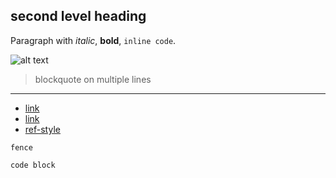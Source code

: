 ## second level heading

Paragraph with *italic*, **bold**, `inline code`.

![alt text](# "title text")

> blockquote
> on multiple lines

***

- [link](#)
- [link](# "with a title")
- [ref-style][]

[ref-style]: #

```
fence
```

    code block

